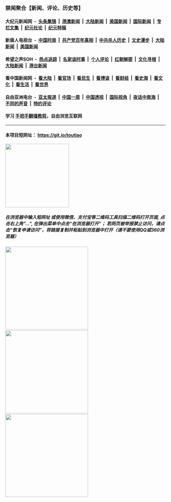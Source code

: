 ### 禁闻聚合【新闻、评论、历史等】

#### 大纪元新闻网 &nbsp;-&nbsp; [头条集锦](indexes/E头条集锦.md?t=02151744) &nbsp;|&nbsp; [港澳新闻](indexes/E港澳新闻.md?t=02151744)  &nbsp;|&nbsp; [大陆新闻](indexes/E大陆新闻.md?t=02151744) &nbsp;|&nbsp; [美国新闻](indexes/E美国新闻.md?t=02151744) &nbsp;|&nbsp; [国际新闻](indexes/E国际新闻.md?t=02151744) &nbsp;|&nbsp; [专栏文集](indexes/E专栏文集.md?t=02151744) &nbsp;|&nbsp; [纪元社论](indexes/E纪元社论.md?t=02151744) &nbsp;|&nbsp; [纪元特稿](indexes/E纪元特稿.md?t=02151744) 

#### 新唐人电视台 &nbsp;-&nbsp; [中国时局](indexes/N中国时局.md?t=02151744) &nbsp;|&nbsp; [共产党百年真相](indexes/N共产党百年真相.md?t=02151744) &nbsp;|&nbsp; [中共杀人历史](indexes/N中共杀人历史.md?t=02151744) &nbsp;|&nbsp; [文史漫步](indexes/N文史漫步.md?t=02151744) &nbsp;|&nbsp; [大陆新闻](indexes/N大陆新闻.md?t=02151744) &nbsp;|&nbsp; [美国新闻](indexes/N美国新闻.md?t=02151744)

#### 希望之声SOH &nbsp;-&nbsp; [热点追踪](indexes/H热点追踪.md?t=02151744) &nbsp;|&nbsp; [名家谈时事](indexes/H名家谈时事.md?t=02151744) &nbsp;|&nbsp; [个人评论](indexes/H个人评论.md?t=02151744)  &nbsp;|&nbsp; [红朝解密](indexes/H红朝解密.md?t=02151744) &nbsp;|&nbsp; [文化寻根](indexes/H文化寻根.md?t=02151744) &nbsp;|&nbsp; [大陆新闻](indexes/H大陆新闻.md?t=02151744) &nbsp;|&nbsp; [港台新闻](indexes/H港台新闻.md?t=02151744)

#### 看中国新闻网 &nbsp;-&nbsp; [看大陆](indexes/S看大陆.md?t=02151744) &nbsp;|&nbsp; [看官场](indexes/S看官场.md?t=02151744) &nbsp;|&nbsp; [看民生](indexes/S看民生.md?t=02151744)  &nbsp;|&nbsp; [看博谈](indexes/S看博谈.md?t=02151744) &nbsp;|&nbsp; [看财经](indexes/S看财经.md?t=02151744) &nbsp;|&nbsp; [看史海](indexes/S看史海.md?t=02151744) &nbsp;|&nbsp; [看文化](indexes/S看文化.md?t=02151744) &nbsp;|&nbsp; [看生活](indexes/S看生活.md?t=02151744) &nbsp;|&nbsp; [看世界](indexes/S看世界.md?t=02151744)

#### 自由亚洲电台 &nbsp;-&nbsp; [亚太报道](indexes/R亚太报道.md?t=02151744) &nbsp;|&nbsp; [中国一周](indexes/R中国一周.md?t=02151744) &nbsp;|&nbsp; [中国透视](indexes/R中国透视.md?t=02151744)  &nbsp;|&nbsp; [国际视角](indexes/R国际视角.md?t=02151744) &nbsp;|&nbsp; [夜话中南海](indexes/R夜话中南海.md?t=02151744) &nbsp;|&nbsp; [不同的声音](indexes/R不同的声音.md?t=02151744) &nbsp;|&nbsp; [特约评论](indexes/R特约评论.md?t=02151744)

#### 学习 [手把手翻墙教程](https://github.com/gfw-breaker/guides/wiki)，自由浏览互联网

----

#### 本项目短网址： https://git.io/toutiao
<img src="https://raw.githubusercontent.com/gfw-breaker/banned-news/master/scripts/img/qr.png" width="200px"/>  

##### 在浏览器中输入短网址 或使用微信、支付宝等二维码工具扫描二维码打开页面, 点击右上角"...", 在弹出菜单中点击“在浏览器打开”； 若网页被举报禁止访问，请点击“恢复申请访问”，将链接复制并粘贴到浏览器中打开（请不要使用QQ或360浏览器）

<img src="https://raw.githubusercontent.com/gfw-breaker/banned-news/master/scripts/img/1.png" width="260px"/> &nbsp; <img src="https://raw.githubusercontent.com/gfw-breaker/banned-news/master/scripts/img/2.png" width="260px"/> &nbsp; <img src="https://raw.githubusercontent.com/gfw-breaker/banned-news/master/scripts/img/3.png" width="260px"/>
